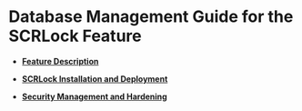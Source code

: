 # Database Management Guide for the SCRLock Feature<a name="EN-US_TOPIC_0000001788281465"></a>

-   **[Feature Description](feature-description-0.md)**  

-   **[SCRLock Installation and Deployment](scrlock-installation-and-deployment.md)**  

-   **[Security Management and Hardening](security-management-and-hardening-2.md)**  

